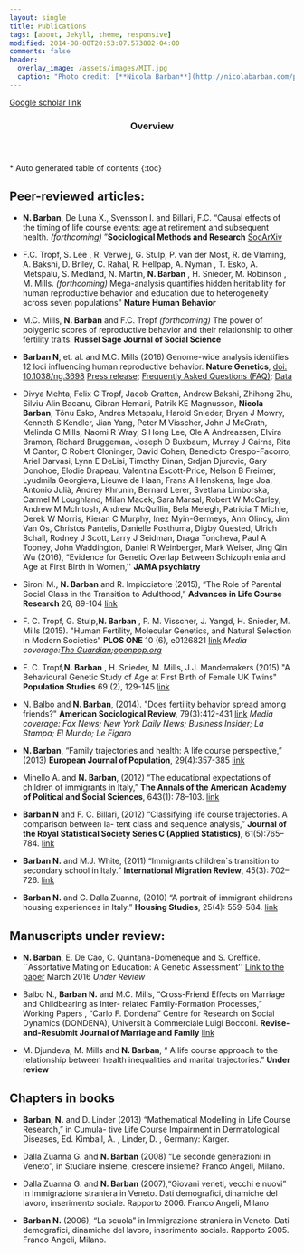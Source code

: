 ```yaml
---
layout: single
title: Publications
tags: [about, Jekyll, theme, responsive]
modified: 2014-08-08T20:53:07.573882-04:00
comments: false
header:
  overlay_image: /assets/images/MIT.jpg
  caption: "Photo credit: [**Nicola Barban**](http://nicolabarban.com/photography)"
---
```

[Google scholar link](http://scholar.google.co.uk/citations?user=cspszw4AAAAJ&hl=en)

<section id="table-of-contents" class="toc">
  <header>
    <h3>Overview</h3>
  </header>
<div id="drawer" markdown="1">
*  Auto generated table of contents
{:toc}
</div>
</section><!-- /#table-of-contents -->

## Peer-reviewed articles:
* **N. Barban**, De Luna X., Svensson I. and Billari, F.C. “Causal effects of the timing of life course events: age at retirement and subsequent health. *(forthcoming)* ”**Sociological Methods and Research** [SocArXiv](https://osf.io/preprints/socarxiv/rqwpf/)

* F.C. Tropf, S. Lee , R. Verweij, G. Stulp, P. van der Most, R. de Vlaming, A. Bakshi, D. Briley, C. Rahal, R. Hellpap, A. Nyman , T. Esko, A. Metspalu, S. Medland, N. Martin, **N. Barban** , H. Snieder, M. Robinson , M. Mills. *(forthcoming)* Mega-analysis quantifies hidden heritability for human reproductive behavior and education due to heterogeneity across seven populations" **Nature Human Behavior**

* M.C. Mills, **N. Barban** and F.C. Tropf *(forthcoming)* The power of polygenic scores of reproductive behavior and their relationship to other fertility traits. **Russel Sage Journal of Social Science** 

* **Barban N**, et. al.  and M.C. Mills (2016) Genome-wide analysis identifies 12 loci influencing human reproductive behavior. **Nature Genetics**, [doi: 10.1038/ng.3698](http://www.nature.com/ng/journal/vaop/ncurrent/full/ng.3698.html)	[Press release](http://www.sociogenome.com/data/FAQlanguages); [Frequently Asked Questions (FAQ)](http://www.sociogenome.com/data/NG2016FAQ); [Data](http://www.sociogenome.com/data)

* Divya Mehta, Felix C Tropf, Jacob Gratten, Andrew Bakshi, Zhihong Zhu, Silviu-Alin Bacanu, Gibran Hemani, Patrik KE Magnusson, **Nicola Barban**, Tõnu Esko, Andres Metspalu, Harold Snieder, Bryan J Mowry, Kenneth S Kendler, Jian Yang, Peter M Visscher, John J McGrath, Melinda C Mills, Naomi R Wray, S Hong Lee, Ole A Andreassen, Elvira Bramon, Richard Bruggeman, Joseph D Buxbaum, Murray J Cairns, Rita M Cantor, C Robert Cloninger, David Cohen, Benedicto Crespo-Facorro, Ariel Darvasi, Lynn E DeLisi, Timothy Dinan, Srdjan Djurovic, Gary Donohoe, Elodie Drapeau, Valentina Escott-Price, Nelson B Freimer, Lyudmila Georgieva, Lieuwe de Haan, Frans A Henskens, Inge Joa, Antonio Julià, Andrey Khrunin, Bernard Lerer, Svetlana Limborska, Carmel M Loughland, Milan Macek, Sara Marsal, Robert W McCarley, Andrew M McIntosh, Andrew McQuillin, Bela Melegh, Patricia T Michie, Derek W Morris, Kieran C Murphy, Inez Myin-Germeys, Ann Olincy, Jim Van Os, Christos Pantelis, Danielle Posthuma, Digby Quested, Ulrich Schall, Rodney J Scott, Larry J Seidman, Draga Toncheva, Paul A Tooney, John Waddington, Daniel R Weinberger, Mark Weiser, Jing Qin Wu (2016), “Evidence for Genetic Overlap Between Schizophrenia and Age at First Birth in Women,'' **JAMA psychiatry**

* Sironi M., **N. Barban** and R. Impicciatore (2015), “The Role of Parental Social Class in the Transition to Adulthood,” **Advances in Life Course Research** 26, 89-104 [link](http://www.sciencedirect.com/science/article/pii/S1040260815000532)

* F. C. Tropf, G. Stulp,**N. Barban** , P. M. Visscher, J. Yangd, H. Snieder, M. Mills (2015). "Human Fertility, Molecular Genetics, and Natural Selection in Modern Societies" **PLOS ONE** 10 (6), e0126821  [link](http://www.tandfonline.com/doi/abs/10.1080/00324728.2015.1056823#.ViAIMrwu9_g) 
_Media coverage:[The Guardian](https://www.theguardian.com/science/2015/jun/03/genetics-plays-role-in-deciding-at-what-age-women-have-first-child-says-study);[openpop.org](http://www.openpop.org/?p=1111)_

* F. C. Tropf,**N. Barban** , H. Snieder, M. Mills, J.J. Mandemakers (2015) "A Behavioural Genetic Study of Age at First Birth of Female UK Twins" **Population Studies**  69 (2), 129-145  [link](http://www.tandfonline.com/doi/abs/10.1080/00324728.2015.1056823#.ViAIMrwu9_g)

* N. Balbo and **N. Barban**, (2014). "Does fertility behavior spread among friends?" **American Sociological Review**, 79(3):412-431 [link](http://asr.sagepub.com/content/79/3/412.abstract)
_Media coverage: Fox News; New York Daily News; Business Insider; La Stampa; El Mundo; Le Figaro_

* **N. Barban**, “Family trajectories and health: A life course perspective,” (2013) **European Journal of Population**, 29(4):357-385 [link](http://link.springer.com/article/10.1007%2Fs10680-013-9296-3)

* Minello A. and **N. Barban**, (2012) “The educational expectations of children of immigrants in Italy,” **The Annals of the American Academy of Political and Social Sciences**, 643(1): 78–103. [link](http://ann.sagepub.com/content/643/1/78.full.pdf+html)

* **Barban N** and F. C. Billari, (2012) “Classifying life course trajectories. A comparison between la- tent class and sequence analysis,” **Journal of the Royal Statistical Society Series C (Applied Statistics)**, 61(5):765–784. [link](http://onlinelibrary.wiley.com/doi/10.1111/j.1467-9876.2012.01047.x/abstract?systemMessage=Wiley+Online+Library+will+be+disrupted+on+9+June+from+10%3A00-12%3A00+BST+%2805%3A00-07%3A00+EDT%29+for+essential+maintenance)

* **Barban N.** and M.J. White, (2011) “Immigrants children`s transition to secondary school in Italy.” **International Migration Review**, 45(3): 702–726. [link](http://onlinelibrary.wiley.com/doi/10.1111/j.1747-7379.2011.00863.x/abstract)

* **Barban N.** and G. Dalla Zuanna, (2010) “A portrait of immigrant childrens housing experiences in Italy.” **Housing Studies**, 25(4): 559–584. [link](http://www.tandfonline.com/doi/abs/10.1080/02673031003712053?journalCode=chos20&)


## Manuscripts under review:

* **N. Barban**, E. De Cao, C. Quintana-Domeneque and S. Oreffice. ``Assortative Mating on Education: A Genetic Assessment'' [Link to the paper](http://www.economics.ox.ac.uk/materials/papers/14450/paper-791.pdf) March 2016 _Under Review_

* Balbo N., **Barban N.** and M.C. Mills, “Cross-Friend Effects on Marriage and Childbearing as Inter- related Family-Formation Processes,” Working Papers , “Carlo F. Dondena” Centre for Research on Social Dynamics (DONDENA), Universit ́a Commerciale Luigi Bocconi. **Revise-and-Resubmit Journal of Marriage and Family** [link](http://www.dondena.unibocconi.it/wps/wcm/connect/Cdr/Centro_Dondena/Home/Working+Papers/Working_Paper_56_CdR_Dondena)

* M. Djundeva, M. Mills and **N. Barban**, “ A life course approach to the relationship between health inequalities and marital trajectories.” **Under review**

## Chapters in books
* **Barban, N.** and D. Linder (2013) “Mathematical Modelling in Life Course Research,” in Cumula- tive Life Course Impairment in Dermatological Diseases, Ed. Kimball, A. , Linder, D. , Germany: Karger. 

* Dalla Zuanna G. and **N. Barban** (2008) “Le seconde generazioni in Veneto”, in Studiare insieme, crescere insieme? Franco Angeli, Milano.

* Dalla Zuanna G. and **N. Barban** (2007),“Giovani veneti, vecchi e nuovi” in Immigrazione straniera in Veneto. Dati demografici, dinamiche del lavoro, inserimento sociale. Rapporto 2006. Franco Angeli, Milano

* **Barban N.** (2006), “La scuola” in Immigrazione straniera in Veneto. Dati demografici, dinamiche del lavoro, inserimento sociale. Rapporto 2005. Franco Angeli, Milano.

